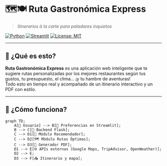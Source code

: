 # 🗺️🍽️ Ruta Gastronómica Express

> _Itinerarios à la carte para paladares inquietos_

[![Python](https://img.shields.io/badge/Python-3.10-blue)](https://www.python.org/)
[![Streamlit](https://img.shields.io/badge/Streamlit-Web_App-ff4b4b)](https://streamlit.io/)
[![License: MIT](https://img.shields.io/badge/License-MIT-yellow.svg)](https://opensource.org/licenses/MIT)

---

## 🌟 ¿Qué es esto?

**Ruta Gastronómica Express** es una aplicación web inteligente que te sugiere rutas personalizadas por los mejores restaurantes según tus gustos, tu presupuesto, el clima... ¡y tu hambre de aventuras!  
Todo esto en tiempo real y acompañado de un itinerario interactivo y un PDF con estilo.

---

## 🧠 ¿Cómo funciona?

```mermaid
graph TD;
    A[👤 Usuario] --> B[📝 Preferencias en Streamlit];
    B --> C[🧠 Backend Flask];
    C --> D1[📍 Módulo Recomendador];
    C --> D2[🗺️ Módulo Rutas Óptimas];
    C --> D3[📄 Generador PDF];
    D1 --> E[🌐 APIs externas (Google Maps, TripAdvisor, OpenWeather)];
    D2 --> E;
    D3 --> F[📥 Itinerario y mapa];
